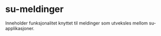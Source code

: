 # su-meldinger
Inneholder funksjonalitet knyttet til meldinger som utveksles mellom su-applikasjoner.

